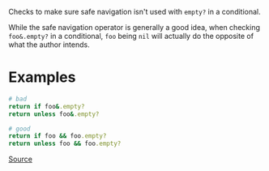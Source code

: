 
Checks to make sure safe navigation isn't used with `empty?` in
a conditional.

While the safe navigation operator is generally a good idea, when
checking `foo&.empty?` in a conditional, `foo` being `nil` will actually
do the opposite of what the author intends.

# Examples

```ruby
# bad
return if foo&.empty?
return unless foo&.empty?

# good
return if foo && foo.empty?
return unless foo && foo.empty?
```

[Source](http://www.rubydoc.info/gems/rubocop/RuboCop/Cop/Lint/SafeNavigationWithEmpty)